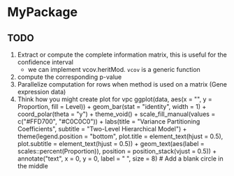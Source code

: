# MyPackage

## TODO
1. Extract or compute the complete information matrix, this is useful for the confidence interval
   - we can implement vcov.heritMod. `vcov` is a generic function
3. compute the corresponding p-value
4. Parallelize computation for rows when method is used on a matrix (Gene expression data)
5. Think how you might create plot for vpc
   ggplot(data, aes(x = "", y = Proportion, fill = Level)) +
  geom_bar(stat = "identity", width = 1) +
  coord_polar(theta = "y") +
  theme_void() +
  scale_fill_manual(values = c("#FFD700", "#C0C0C0")) +
  labs(title = "Variance Partitioning Coefficients",
       subtitle = "Two-Level Hierarchical Model") +
  theme(legend.position = "bottom",
        plot.title = element_text(hjust = 0.5),
        plot.subtitle = element_text(hjust = 0.5)) +
  geom_text(aes(label = scales::percent(Proportion)), position = position_stack(vjust = 0.5)) +
  annotate("text", x = 0, y = 0, label = " ", size = 8)  # Add a blank circle in the middle
